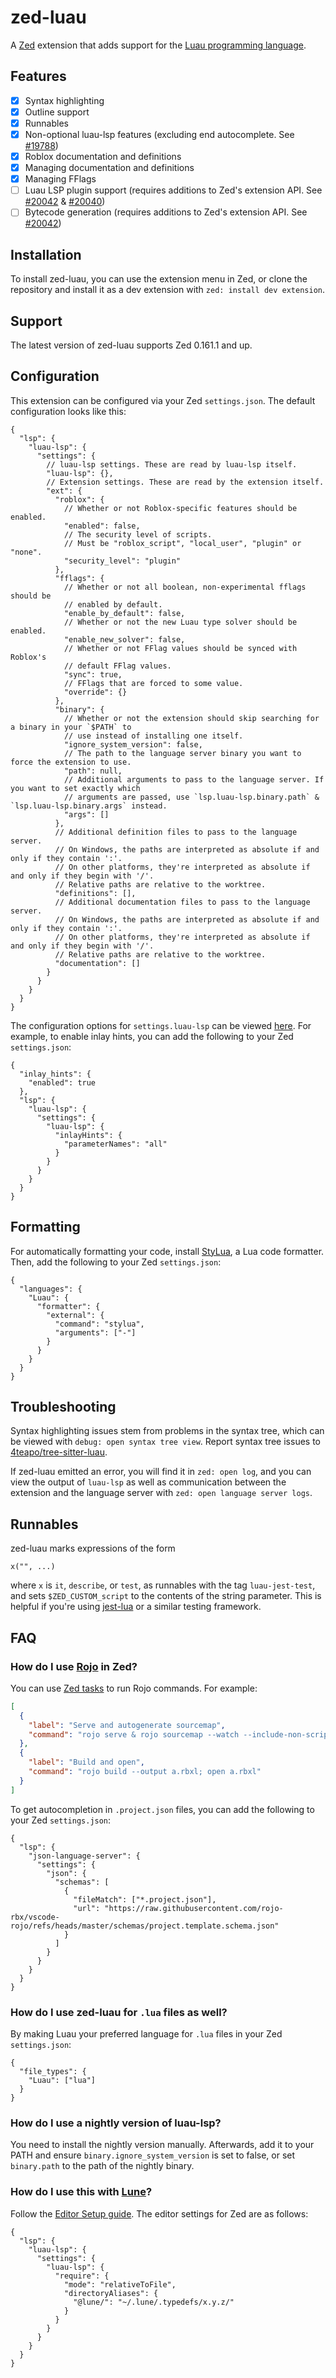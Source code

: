 # zed-luau
A [Zed](https://zed.dev/) extension that adds support for the [Luau programming language](https://luau.org/).

## Features
- [x] Syntax highlighting
- [x] Outline support
- [x] Runnables
- [x] Non-optional luau-lsp features (excluding end autocomplete. See [#19788](https://github.com/zed-industries/zed/issues/19788))
- [x] Roblox documentation and definitions
- [x] Managing documentation and definitions
- [x] Managing FFlags
- [ ] Luau LSP plugin support (requires additions to Zed's extension API. See [#20042](https://github.com/zed-industries/zed/issues/20042) & [#20040](https://github.com/zed-industries/zed/issues/20040))
- [ ] Bytecode generation (requires additions to Zed's extension API. See [#20042](https://github.com/zed-industries/zed/issues/20042))

## Installation
To install zed-luau, you can use the extension menu in Zed, or clone the repository and install it
as a dev extension with `zed: install dev extension`.

## Support
The latest version of zed-luau supports Zed 0.161.1 and up.

## Configuration
This extension can be configured via your Zed `settings.json`. The default configuration looks like
this:

```jsonc
{
  "lsp": {
    "luau-lsp": {
      "settings": {
        // luau-lsp settings. These are read by luau-lsp itself.
        "luau-lsp": {},
        // Extension settings. These are read by the extension itself.
        "ext": {
          "roblox": {
            // Whether or not Roblox-specific features should be enabled.
            "enabled": false,
            // The security level of scripts.
            // Must be "roblox_script", "local_user", "plugin" or "none".
            "security_level": "plugin"
          },
          "fflags": {
            // Whether or not all boolean, non-experimental fflags should be
            // enabled by default.
            "enable_by_default": false,
            // Whether or not the new Luau type solver should be enabled.
            "enable_new_solver": false,
            // Whether or not FFlag values should be synced with Roblox's
            // default FFlag values.
            "sync": true,
            // FFlags that are forced to some value.
            "override": {}
          },
          "binary": {
            // Whether or not the extension should skip searching for a binary in your `$PATH` to
            // use instead of installing one itself.
            "ignore_system_version": false,
            // The path to the language server binary you want to force the extension to use.
            "path": null,
            // Additional arguments to pass to the language server. If you want to set exactly which
            // arguments are passed, use `lsp.luau-lsp.binary.path` & `lsp.luau-lsp.binary.args` instead.
            "args": []
          },
          // Additional definition files to pass to the language server.
          // On Windows, the paths are interpreted as absolute if and only if they contain ':'.
          // On other platforms, they're interpreted as absolute if and only if they begin with '/'.
          // Relative paths are relative to the worktree.
          "definitions": [],
          // Additional documentation files to pass to the language server.
          // On Windows, the paths are interpreted as absolute if and only if they contain ':'.
          // On other platforms, they're interpreted as absolute if and only if they begin with '/'.
          // Relative paths are relative to the worktree.
          "documentation": []
        }
      }
    }
  }
}
```

The configuration options for `settings.luau-lsp` can be viewed
[here](https://github.com/JohnnyMorganz/luau-lsp/blob/ae63ce5e10bc5d42122669fc20606fc5ec2fe54d/src/include/LSP/ClientConfiguration.hpp#L220).
For example, to enable inlay hints, you can add the following to your Zed `settings.json`:

```jsonc
{
  "inlay_hints": {
    "enabled": true
  },
  "lsp": {
    "luau-lsp": {
      "settings": {
        "luau-lsp": {
          "inlayHints": {
            "parameterNames": "all"
          }
        }
      }
    }
  }
}
```

## Formatting
For automatically formatting your code, install
[StyLua](https://github.com/JohnnyMorganz/StyLua), a Lua code formatter. Then,
add the following to your Zed `settings.json`:

```jsonc
{
  "languages": {
    "Luau": {
      "formatter": {
        "external": {
          "command": "stylua",
          "arguments": ["-"]
        }
      }
    }
  }
}
```

## Troubleshooting
Syntax highlighting issues stem from problems in the syntax tree, which can be viewed with `debug: open syntax tree view`.
Report syntax tree issues to [4teapo/tree-sitter-luau](https://github.com/4teapo/tree-sitter-luau).

If zed-luau emitted an error, you will find it in `zed: open log`, and you can view the output of `luau-lsp`
as well as communication between the extension and the language server with `zed: open language server logs`.

## Runnables
zed-luau marks expressions of the form
```luau
x("", ...)
```
where `x` is `it`, `describe`, or `test`, as runnables with the tag `luau-jest-test`, and sets
`$ZED_CUSTOM_script` to the contents of the string parameter. This is helpful if you're using
[jest-lua](https://github.com/jsdotlua/jest-lua) or a similar testing framework.

## FAQ
### How do I use [Rojo](https://rojo.space/) in Zed?
You can use [Zed tasks](https://zed.dev/docs/tasks) to run Rojo commands. For example:

```json
[
  {
    "label": "Serve and autogenerate sourcemap",
    "command": "rojo serve & rojo sourcemap --watch --include-non-scripts --output sourcemap.json"
  },
  {
    "label": "Build and open",
    "command": "rojo build --output a.rbxl; open a.rbxl"
  }
]
```

To get autocompletion in `.project.json` files, you can add the following to your Zed `settings.json`:

```jsonc
{
  "lsp": {
    "json-language-server": {
      "settings": {
        "json": {
          "schemas": [
            {
              "fileMatch": ["*.project.json"],
              "url": "https://raw.githubusercontent.com/rojo-rbx/vscode-rojo/refs/heads/master/schemas/project.template.schema.json"
            }
          ]
        }
      }
    }
  }
}
```

### How do I use zed-luau for `.lua` files as well?
By making Luau your preferred language for `.lua` files in your Zed `settings.json`:

```jsonc
{
  "file_types": {
    "Luau": ["lua"]
  }
}
```

### How do I use a nightly version of luau-lsp?
You need to install the nightly version manually. Afterwards, add it to your PATH and ensure
`binary.ignore_system_version` is set to false, or set `binary.path` to the path of the nightly
binary.

### How do I use this with [Lune](https://github.com/lune-org/lune)?
Follow the [Editor Setup guide](https://lune-org.github.io/docs/getting-started/4-editor-setup).
The editor settings for Zed are as follows:

```jsonc
{
  "lsp": {
    "luau-lsp": {
      "settings": {
        "luau-lsp": {
          "require": {
            "mode": "relativeToFile",
            "directoryAliases": {
              "@lune/": "~/.lune/.typedefs/x.y.z/"
            }
          }
        }
      }
    }
  }
}
```
